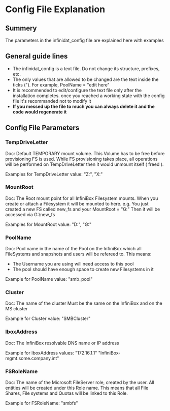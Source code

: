 # Config File Explanation

## Summery
The parameters in the infinidat_config file are explained here with examples

## General guide lines

- The infinidat_config is a text file. Do not change its structure, prefixes, etc.
- The only values that are allowed to be changed are the text inside the ticks ("). For example, PoolName = "edit here"
- It is recommended to edit/configure the text file only after the installation completes.
  once you reached a working state with the config file it's recommanded not to modify it
- **If you messed up the file to much you can always delete it and the code would regenerate it**


## Config File Parameters

### TempDriveLetter
Doc: Default TEMPORARY mount volume.
This Volume has to be free before provisioning FS is used.
While FS provisioning takes place, all operations will be performed on TempDriveLetter then it would unmount itself ( freed ).

Examples for TempDriveLetter value:
"Z:\",
"X:\"

### MountRoot
Doc: The Root mount point for all InfiniBox Filesystem mounts.
When you create or attach a Filesystem it will be mounted to here. e.g.
You just created a new FS called new_fs and your MountRoot = "G:\"
Then it will be accessed via G:\new_fs

Examples for MountRoot value:
"D:\",
"G:\"

### PoolName
Doc: Pool name in the name of the Pool on the InfiniBox which all FileSystems and snapshots and users will be refereed to.
This means:
- The Username you are using will need access to this pool
- The pool should have enough space to create new Filesystems in it

Example for PoolName value:
"smb_pool"

### Cluster
Doc: The name of the cluster
Must be the same on the InfiniBox and on the MS cluster

Example for Cluster value:
"SMBCluster"

### IboxAddress
Doc: The InfiniBox resolvable DNS name or IP address

Example for IboxAddress values:
"172.16.1.1"
"InfiniBox-mgmt.some.company.int"

### FSRoleName
Doc: The name of the Microsoft FileServer role, created by the user.
All entities will be created under this Role name.
This means that all File Shares, File systems and Quotas will be linked to this Role.

Example for FSRoleName:
"smbfs"
